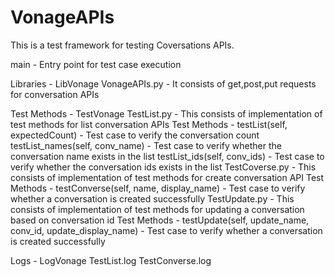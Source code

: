 # VonageAPIs
This is a test framework for testing Coversations APIs.


main - Entry point for test case execution

Libraries - LibVonage
    VonageAPIs.py - It consists of get,post,put requests for conversation APIs

Test Methods - TestVonage
    TestList.py - This consists of implementation of test methods for list conversation APIs
        Test Methods -
            testList(self, expectedCount) - Test case to verify the conversation count
            testList_names(self, conv_name) - Test case to verify whether the conversation name exists in the list
            testList_ids(self, conv_ids) - Test case to verify whether the conversation ids exists in the list
    TestCoverse.py - This consists of implementation of test methods for create conversation API
        Test Methods -
            testConverse(self, name, display_name) - Test case to verify whether a conversation is created successfully
    TestUpdate.py - This consists of implementation of test methods for updating a conversation based on conversation id
        Test Methods -
            testUpdate(self, update_name, conv_id, update_display_name) - Test case to verify whether a conversation is created successfully

Logs - LogVonage
    TestList.log
    TestConverse.log





